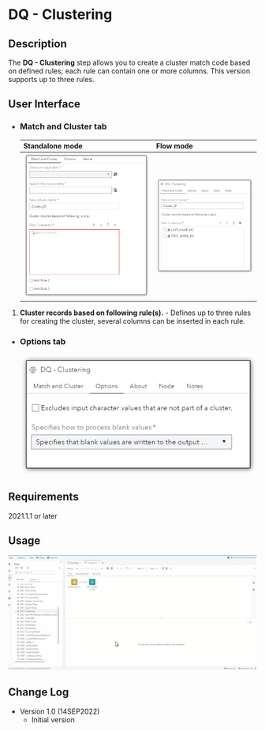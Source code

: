 # DQ - Clustering  

## Description  

The **DQ - Clustering** step allows you to create a cluster match code based on defined rules; each rule can contain one or more columns. This version supports up to three rules.  

## User Interface

* ### Match and Cluster tab ###

   | Standalone mode | Flow mode |
   | --- | --- |                  
   | ![](img/dqclustering-tabMatchStandAlone.png) | ![](img/dqclustering-tabMatchFlowMode.png) |

1. **Cluster records based on following rule(s).** - Defines up to three rules for creating the cluster, several columns can be inserted in each rule.  

* ### Options tab ###

   ![](img/dqclustering-tabOptions.png)

## Requirements

2021.1.1 or later  

## Usage

![Using the DQ - Clustering Custom Step](img/demo_dqclustering.gif)   


## Change Log

* Version 1.0 (14SEP2022)
    * Initial version